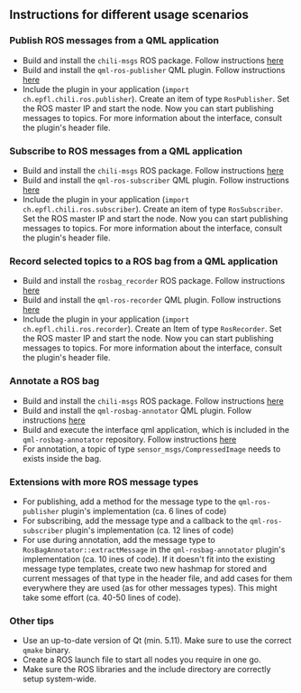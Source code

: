 ## Instructions for different usage scenarios

### Publish ROS messages from a QML application
 - Build and install the `chili-msgs` ROS package. Follow instructions [here](https://github.com/chili-epfl/ros-chili-msgs)
 - Build and install the `qml-ros-publisher` QML plugin. Follow instructions [here](https://github.com/chili-epfl/qml-ros-publisher)
 - Include the plugin in your application (`import ch.epfl.chili.ros.publisher`). Create an item of type `RosPublisher`. Set the ROS master IP and start the node. Now you can start publishing messages to topics. For more information about the interface, consult the plugin's header file.

### Subscribe to ROS messages from a QML application
 - Build and install the `chili-msgs` ROS package. Follow instructions [here](https://github.com/chili-epfl/ros-chili-msgs)
 - Build and install the `qml-ros-subscriber` QML plugin. Follow instructions [here](https://github.com/chili-epfl/qml-ros-subscriber)
 - Include the plugin in your application (`import ch.epfl.chili.ros.subscriber`). Create an item of type `RosSubscriber`. Set the ROS master IP and start the node. Now you can start publishing messages to topics. For more information about the interface, consult the plugin's header file.

### Record selected topics to a ROS bag from a QML application
 - Build and install the `rosbag_recorder` ROS package. Follow instructions [here](https://github.com/chili-epfl/rosbag-recorder)
 - Build and install the `qml-ros-recorder` QML plugin. Follow instructions [here](https://github.com/chili-epfl/qml-ros-recorder)
 - Include the plugin in your application (`import ch.epfl.chili.ros.recorder`). Create an Item of type `RosRecorder`. Set the ROS master IP and start the node. Now you can start publishing messages to topics. For more information about the interface, consult the plugin's header file.
 
 ### Annotate a ROS bag
 - Build and install the `chili-msgs` ROS package. Follow instructions [here](https://github.com/chili-epfl/ros-chili-msgs)
 - Build and install the `qml-rosbag-annotator` QML plugin. Follow instructions [here](https://github.com/chili-epfl/qml-rosbag-annotator)
 - Build and execute the interface qml application, which is included in the `qml-rosbag-annotator` repository. Follow instructions [here](https://github.com/chili-epfl/qml-rosbag-annotator/interface)
 - For annotation, a topic of type `sensor_msgs/CompressedImage` needs to exists inside the bag.

 ### Extensions with more ROS message types
 - For publishing, add a method for the message type to the `qml-ros-publisher` plugin's implementation (ca. 6 lines of code)
 - For subscribing, add the message type and a callback to the `qml-ros-subscriber` plugin's implementation (ca. 12 lines of code)
 - For use during annotation, add the message type to `RosBagAnnotator::extractMessage` in the `qml-rosbag-annotator` plugin's implementation (ca. 10 ines of code). If it doesn't fit into the existing message type templates, create two new hashmap for stored and current messages of that type in the header file, and add cases for them everywhere they are used (as for other messages types). This might take some effort (ca. 40-50 lines of code).

 ### Other tips
  - Use an up-to-date version of Qt (min. 5.11). Make sure to use the correct `qmake` binary.
  - Create a ROS launch file to start all nodes you require in one go.
  - Make sure the ROS libraries and the include directory are correctly setup system-wide.
